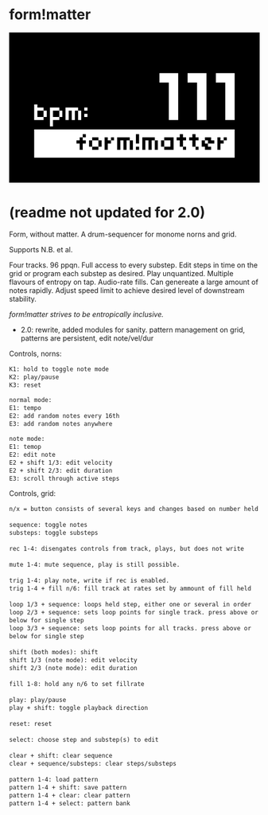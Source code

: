 # form!matter


![form_without_matter](screenshot.png)

# (readme not updated for 2.0)

Form, without matter. A drum-sequencer for monome norns and grid.

Supports N.B. et al.

Four tracks. 96 ppqn. Full access to every substep. Edit steps in time on the grid or program each substep as desired. Play unquantized. Multiple flavours of entropy on tap. Audio-rate fills. Can genereate a large amount of notes rapidly. Adjust speed limit to achieve desired level of downstream stability. 

*form!matter strives to be entropically inclusive.*  

- 2.0: rewrite, added modules for sanity. pattern management on grid, patterns are persistent, edit note/vel/dur  

Controls, norns:
```
K1: hold to toggle note mode
K2: play/pause
K3: reset
```
```
normal mode:
E1: tempo
E2: add random notes every 16th
E3: add random notes anywhere
```
```
note mode:
E1: temop
E2: edit note
E2 + shift 1/3: edit velocity 
E2 + shift 2/3: edit duration 
E3: scroll through active steps
```


Controls, grid:
```
n/x = button consists of several keys and changes based on number held

sequence: toggle notes
substeps: toggle substeps

rec 1-4: disengates controls from track, plays, but does not write

mute 1-4: mute sequence, play is still possible.

trig 1-4: play note, write if rec is enabled.
trig 1-4 + fill n/6: fill track at rates set by ammount of fill held

loop 1/3 + sequence: loops held step, either one or several in order
loop 2/3 + sequence: sets loop points for single track. press above or below for single step
loop 3/3 + sequence: sets loop points for all tracks. press above or below for single step

shift (both modes): shift
shift 1/3 (note mode): edit velocity
shift 2/3 (note mode): edit duration

fill 1-8: hold any n/6 to set fillrate

play: play/pause
play + shift: toggle playback direction

reset: reset

select: choose step and substep(s) to edit

clear + shift: clear sequence
clear + sequence/substeps: clear steps/substeps

pattern 1-4: load pattern
pattern 1-4 + shift: save pattern
pattern 1-4 + clear: clear pattern
pattern 1-4 + select: pattern bank


```

